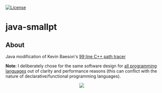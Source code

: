 [![License][s1]][li]

[s1]: https://img.shields.io/badge/license-MIT-blue.svg
[li]: https://raw.githubusercontent.com/matt77hias/java-smallpt/master/LICENSE.txt

# java-smallpt

## About
Java modification of Kevin Baeson's [99 line C++ path tracer](http://www.kevinbeason.com/smallpt/)

**Note**: I deliberately chose for the same software design for [all programming languages](https://github.com/matt77hias/smallpt) out of clarity and performance reasons (this can conflict with the nature of declarative/functional programming languages).

<p align="center"><img src="https://github.com/matt77hias/smallpt/blob/master/res/image.png" ></p>
